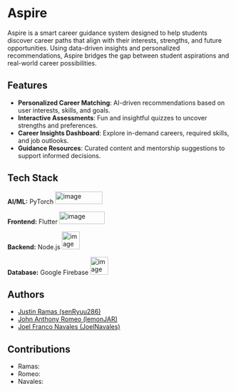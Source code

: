 # Aspire

Aspire is a smart career guidance system designed to help students discover career paths that align with their interests, strengths, and future opportunities. Using data-driven insights and personalized recommendations, Aspire bridges the gap between student aspirations and real-world career possibilities.

## Features

- **Personalized Career Matching**: AI-driven recommendations based on user interests, skills, and goals.
- **Interactive Assessments**: Fun and insightful quizzes to uncover strengths and preferences.
- **Career Insights Dashboard**: Explore in-demand careers, required skills, and job outlooks.
- **Guidance Resources**: Curated content and mentorship suggestions to support informed decisions.

## Tech Stack

**AI/ML:** PyTorch <img width="106" height="28" alt="image" src="https://github.com/user-attachments/assets/e5eb1e7f-e1dc-4a0e-9c86-75d454f77d1d" /> 

**Frontend:** Flutter <img width="102" height="28" alt="image" src="https://github.com/user-attachments/assets/06fa46c9-6847-46d1-b2e2-05e7f024d62d" /> 

**Backend:** Node.js <img width="40" height="40" alt="image" src="https://github.com/user-attachments/assets/18297ba7-a90e-48a4-b9fe-b7531351a80f" />

**Database:** Google Firebase <img width="40" height="40" alt="image" src="https://github.com/user-attachments/assets/7d46c7bf-662a-49cf-b0cf-a9ed4113d20f" />

## Authors
- [Justin Ramas (senRyuu286)](https://github.com/senRyuu286)
- [John Anthony Romeo (lemonJAR)](https://github.com/lemonJAR)
- [Joel Franco Navales (JoelNavales)](https://github.com/JoelNavales)

## Contributions
- Ramas: 
- Romeo: 
- Navales: 

